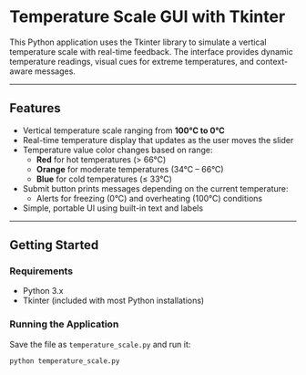 # Temperature Scale GUI with Tkinter

This Python application uses the Tkinter library to simulate a vertical temperature scale with real-time feedback. The interface provides dynamic temperature readings, visual cues for extreme temperatures, and context-aware messages.

---

## Features

- Vertical temperature scale ranging from **100°C to 0°C**
- Real-time temperature display that updates as the user moves the slider
- Temperature value color changes based on range:
  - **Red** for hot temperatures (> 66°C)
  - **Orange** for moderate temperatures (34°C – 66°C)
  - **Blue** for cold temperatures (≤ 33°C)
- Submit button prints messages depending on the current temperature:
  - Alerts for freezing (0°C) and overheating (100°C) conditions
- Simple, portable UI using built-in text and labels

---

## Getting Started

### Requirements

- Python 3.x
- Tkinter (included with most Python installations)

### Running the Application

Save the file as `temperature_scale.py` and run it:

```bash
python temperature_scale.py
